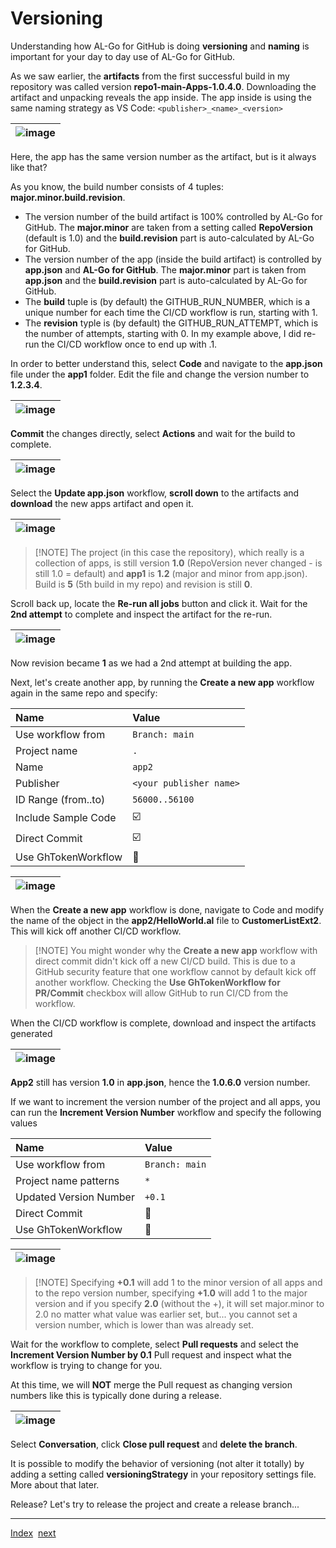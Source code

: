 # Versioning

Understanding how AL-Go for GitHub is doing **versioning** and **naming** is important for your day to day use of AL-Go for GitHub.

As we saw earlier, the **artifacts** from the first successful build in my repository was called version **repo1-main-Apps-1.0.4.0**.
Downloading the artifact and unpacking reveals the app inside. The app inside is using the same naming strategy as VS Code: `<publisher>_<name>_<version>`

| ![image](https://github.com/microsoft/AL-Go/assets/10775043/907ff953-6496-46ff-b3bc-fc934da7bb50) |
|-|

Here, the app has the same version number as the artifact, but is it always like that?

As you know, the build number consists of 4 tuples: **major.minor.build.revision**.

- The version number of the build artifact is 100% controlled by AL-Go for GitHub. The **major.minor** are taken from a setting called **RepoVersion** (default is 1.0) and the **build.revision** part is auto-calculated by AL-Go for GitHub.
- The version number of the app (inside the build artifact) is controlled by **app.json** and **AL-Go for GitHub**. The **major.minor** part is taken from **app.json** and the **build.revision** part is auto-calculated by AL-Go for GitHub.
- The **build** tuple is (by default) the GITHUB_RUN_NUMBER, which is a unique number for each time the CI/CD workflow is run, starting with 1.
- The **revision** typle is (by default) the GITHUB_RUN_ATTEMPT, which is the number of attempts, starting with 0. In my example above, I did re-run the CI/CD workflow once to end up with .1.

In order to better understand this, select **Code** and navigate to the **app.json** file under the **app1** folder. Edit the file and change the version number to **1.2.3.4**.

| ![image](https://github.com/microsoft/AL-Go/assets/10775043/df24b30b-df74-4def-9134-49f8bc8e13f1) |
|-|

**Commit** the changes directly, select **Actions** and wait for the build to complete.

| ![image](https://github.com/microsoft/AL-Go/assets/10775043/c2c45e8d-aeb0-4da1-8b23-85eee843a25a) |
|-|

Select the **Update app.json** workflow, **scroll down** to the artifacts and **download** the new apps artifact and open it.

| ![image](https://github.com/microsoft/AL-Go/assets/10775043/f5009c5f-2cf6-45ec-9de5-c7473722e092) |
|-|

> \[!NOTE\]
> The project (in this case the repository), which really is a collection of apps, is still version **1.0** (RepoVersion never changed - is still 1.0 = default) and **app1** is **1.2** (major and minor from app.json). Build is **5** (5th build in my repo) and revision is still **0**.

Scroll back up, locate the **Re-run all jobs** button and click it. Wait for the **2nd attempt** to complete and inspect the artifact for the re-run.

| ![image](https://github.com/microsoft/AL-Go/assets/10775043/4a20ed83-8fb7-4a0a-b030-e1c1cb392a27) |
|-|

Now revision became **1** as we had a 2nd attempt at building the app.

Next, let's create another app, by running the **Create a new app** workflow again in the same repo and specify:

| Name | Value |
| :-- | :-- |
| Use workflow from | `Branch: main` |
| Project name | `.` |
| Name | `app2` |
| Publisher | `<your publisher name>` |
| ID Range (from..to) | `56000..56100` |
| Include Sample Code | :ballot_box_with_check: |
| Direct Commit | :ballot_box_with_check: |
| Use GhTokenWorkflow | :black_square_button: |

| ![image](https://github.com/microsoft/AL-Go/assets/10775043/fc7e3131-8ac3-4054-a131-c4e8da023fec) |
|-|

When the **Create a new app** workflow is done, navigate to Code and modify the name of the object in the **app2/HelloWorld.al** file to **CustomerListExt2**. This will kick off another CI/CD workflow.

> \[!NOTE\]
> You might wonder why the **Create a new app** workflow with direct commit didn't kick off a new CI/CD build. This is due to a GitHub security feature that one workflow cannot by default kick off another workflow. Checking the **Use GhTokenWorkflow for PR/Commit** checkbox will allow GitHub to run CI/CD from the workflow.

When the CI/CD workflow is complete, download and inspect the artifacts generated

| ![image](https://github.com/microsoft/AL-Go/assets/10775043/54d8ea19-d17e-4538-917f-661a921d474b) |
|-|

**App2** still has version **1.0** in **app.json**, hence the **1.0.6.0** version number.

If we want to increment the version number of the project and all apps, you can run the **Increment Version Number** workflow and specify the following values

| Name | Value |
| :-- | :-- |
| Use workflow from | `Branch: main` |
| Project name patterns | `*` |
| Updated Version Number | `+0.1` |
| Direct Commit | :black_square_button: |
| Use GhTokenWorkflow | :black_square_button: |

| ![image](https://github.com/microsoft/AL-Go/assets/10775043/dbba8aa8-6a8b-446d-8bac-42b07dc79c36) |
|-|

> \[!NOTE\]
> Specifying **+0.1** will add 1 to the minor version of all apps and to the repo version number, specifying **+1.0** will add 1 to the major version and if you specify **2.0** (without the +), it will set major.minor to 2.0 no matter what value was earlier set, but... you cannot set a version number, which is lower than was already set.

Wait for the workflow to complete, select **Pull requests** and select the **Increment Version Number by 0.1** Pull request and inspect what the workflow is trying to change for you.

At this time, we will **NOT** merge the Pull request as changing version numbers like this is typically done during a release.

| ![image](https://github.com/microsoft/AL-Go/assets/10775043/70f761c0-4ae6-42de-84ba-fe67d4a98264) |
|-|

Select **Conversation**, click **Close pull request** and **delete the branch**.

It is possible to modify the behavior of versioning (not alter it totally) by adding a setting called **versioningStrategy** in your repository settings file. More about that later.

Release? Let's try to release the project and create a release branch...

______________________________________________________________________

[Index](Index.md)  [next](Releasing.md)
